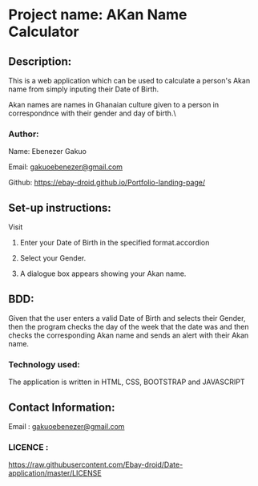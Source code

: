 # Project name: AKan Name Calculator

## Description:
This is a web application which can be used to calculate a person's Akan name  from simply  inputing their Date of Birth. 

Akan names are names in Ghanaian culture given to a person in correspondnce with their gender and day of birth.\

 ###   Author: 
Name: Ebenezer Gakuo

Email: gakuoebenezer@gmail.com

Github: https://ebay-droid.github.io/Portfolio-landing-page/

## Set-up instructions:

Visit 
1. Enter your Date of Birth in the specified format.accordion

2. Select your Gender.

3. A dialogue box appears showing your Akan name.

## BDD: 
Given that the user enters a valid Date of Birth and selects their Gender, then the program  checks the day of the week that the date was and then checks the corresponding Akan name and sends an alert with their Akan name.


### Technology used:  

The application is written in HTML, CSS, BOOTSTRAP and JAVASCRIPT

## Contact Information:
Email : gakuoebenezer@gmail.com

### LICENCE : 

https://raw.githubusercontent.com/Ebay-droid/Date-application/master/LICENSE


